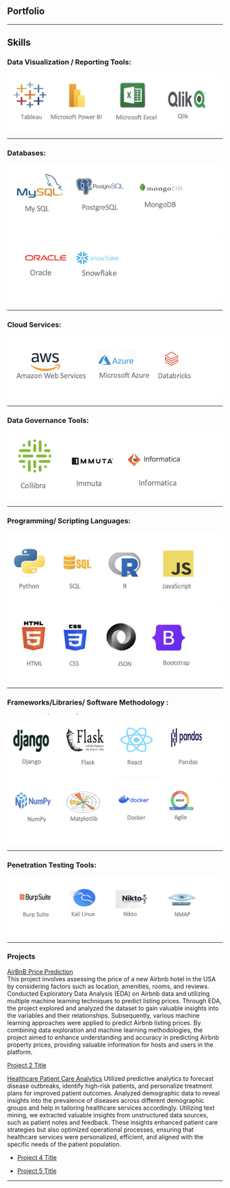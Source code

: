 ## Portfolio

---
## Skills
### Data Visualization / Reporting Tools:
<img src="images/dv1.png?raw=true"/>

---
### Databases:
<img src="images/db1.png?raw=true"/>
<img src="images/db2.png?raw=true"/>


---
### Cloud Services:
<img src="images/c1.png?raw=true"/>

---
### Data Governance Tools:
<img src="images/dg1.png?raw=true"/>

---

### Programming/ Scripting Languages:
<img src="images/p1.png?raw=true"/>
<img src="images/p2.png?raw=true"/>


---
### Frameworks/Libraries/ Software Methodology :
<img src="images/f1.png?raw=true"/>
<img src="images/f2.png?raw=true"/>


---

### Penetration Testing Tools:
<img src="images/pt1.png?raw=true"/>


---
### Projects

[AirBnB Price Prediction](https://github.com/SaiVivekAlli09/AirBnB-Price-Prediction)\
This project involves assessing the price of a new Airbnb hotel in the USA by considering factors such as location, amenities, rooms, and reviews. Conducted Exploratory Data Analysis (EDA) on Airbnb data and utilizing multiple machine learning techniques to predict listing prices. Through EDA, the project explored and analyzed the dataset to gain valuable insights into the variables and their relationships. Subsequently, various machine learning approaches were applied to predict Airbnb listing prices. By combining data exploration and machine learning methodologies, the project aimed to enhance understanding and accuracy in predicting Airbnb property prices, providing valuable information for hosts and users in the platform.

[Project 2 Title](http://example.com/)


[Healthcare Patient Care Analytics](http://example.com/)
Utilized predictive analytics to forecast disease outbreaks, identify high-risk patients, and personalize treatment plans for improved patient outcomes. Analyzed demographic data to reveal insights into the prevalence of diseases across different demographic groups and help in tailoring healthcare services accordingly. Utilizing text mining, we extracted valuable insights from unstructured data sources, such as patient notes and feedback. These insights enhanced patient care strategies but also optimized operational processes, ensuring that healthcare services were personalized, efficient, and aligned with the specific needs of the patient population.

- [Project 4 Title](http://example.com/)

- [Project 5 Title](http://example.com/)

---




